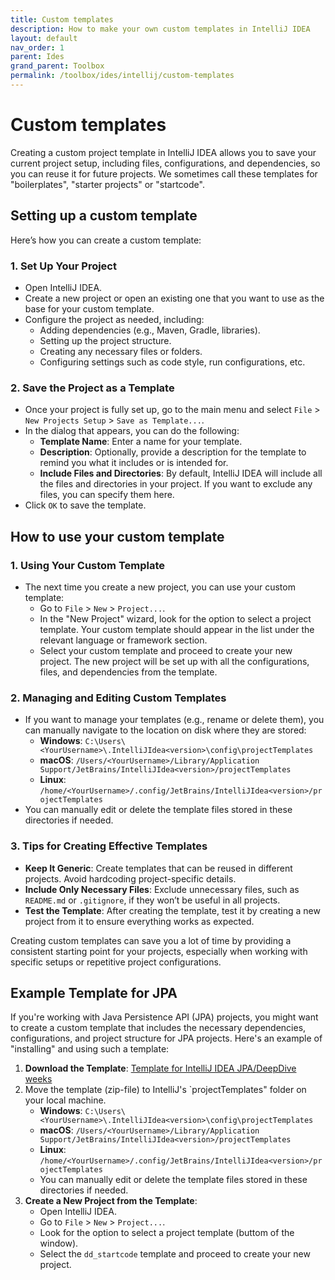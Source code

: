 ```yaml
---
title: Custom templates
description: How to make your own custom templates in IntelliJ IDEA
layout: default
nav_order: 1
parent: Ides
grand_parent: Toolbox
permalink: /toolbox/ides/intellij/custom-templates
---
```


# Custom templates

Creating a custom project template in IntelliJ IDEA allows you to save your current project setup, including files, configurations, and dependencies, so you can reuse it for future projects. We sometimes call these templates for "boilerplates", "starter projects" or "startcode".

## Setting up a custom template

Here’s how you can create a custom template:

### 1. **Set Up Your Project**

- Open IntelliJ IDEA.
- Create a new project or open an existing one that you want to use as the base for your custom template.
- Configure the project as needed, including:
  - Adding dependencies (e.g., Maven, Gradle, libraries).
  - Setting up the project structure.
  - Creating any necessary files or folders.
  - Configuring settings such as code style, run configurations, etc.

### 2. **Save the Project as a Template**

- Once your project is fully set up, go to the main menu and select `File` > `New Projects Setup` > `Save as Template...`.
- In the dialog that appears, you can do the following:
  - **Template Name**: Enter a name for your template.
  - **Description**: Optionally, provide a description for the template to remind you what it includes or is intended for.
  - **Include Files and Directories**: By default, IntelliJ IDEA will include all the files and directories in your project. If you want to exclude any files, you can specify them here.
- Click `OK` to save the template.

## How to use your custom template

### 1. **Using Your Custom Template**

- The next time you create a new project, you can use your custom template:
  - Go to `File` > `New` > `Project...`.
  - In the "New Project" wizard, look for the option to select a project template. Your custom template should appear in the list under the relevant language or framework section.
  - Select your custom template and proceed to create your new project. The new project will be set up with all the configurations, files, and dependencies from the template.

### 2. **Managing and Editing Custom Templates**

- If you want to manage your templates (e.g., rename or delete them), you can manually navigate to the location on disk where they are stored:
  - **Windows**: `C:\Users\<YourUsername>\.IntelliJIdea<version>\config\projectTemplates`
  - **macOS**: `/Users/<YourUsername>/Library/Application Support/JetBrains/IntelliJIdea<version>/projectTemplates`
  - **Linux**: `/home/<YourUsername>/.config/JetBrains/IntelliJIdea<version>/projectTemplates`
- You can manually edit or delete the template files stored in these directories if needed.

### 3. **Tips for Creating Effective Templates**

- **Keep It Generic**: Create templates that can be reused in different projects. Avoid hardcoding project-specific details.
- **Include Only Necessary Files**: Exclude unnecessary files, such as `README.md` or `.gitignore`, if they won’t be useful in all projects.
- **Test the Template**: After creating the template, test it by creating a new project from it to ensure everything works as expected.

Creating custom templates can save you a lot of time by providing a consistent starting point for your projects, especially when working with specific setups or repetitive project configurations.

## Example Template for JPA

If you're working with Java Persistence API (JPA) projects, you might want to create a custom template that includes the necessary dependencies, configurations, and project structure for JPA projects. Here's an example of "installing" and using such a template:

1. **Download the Template**: [Template for IntelliJ IDEA JPA/DeepDive weeks](./download/dd_startcode.zip)
2. Move the template (zip-file) to IntelliJ's `projectTemplates" folder on your local machine.
    - **Windows**: `C:\Users\<YourUsername>\.IntelliJIdea<version>\config\projectTemplates`
    - **macOS**: `/Users/<YourUsername>/Library/Application Support/JetBrains/IntelliJIdea<version>/projectTemplates`
    - **Linux**: `/home/<YourUsername>/.config/JetBrains/IntelliJIdea<version>/projectTemplates`
    - You can manually edit or delete the template files stored in these directories if needed.
3. **Create a New Project from the Template**:
    - Open IntelliJ IDEA.
    - Go to `File` > `New` > `Project...`.
    - Look for the option to select a project template (buttom of the window).
    - Select the `dd_startcode` template and proceed to create your new project.
